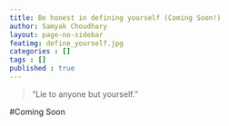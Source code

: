 ```yaml
---
title: Be honest in defining yourself (Coming Soon!)
author: Samyak Choudhary
layout: page-no-sidebar
featimg: define_yourself.jpg
categories : []
tags : []
published : true
---
```


> “Lie to anyone but yourself.”

#Coming Soon